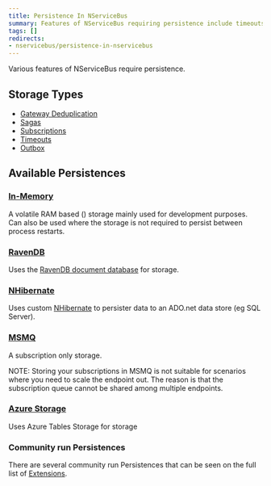 ```yaml
---
title: Persistence In NServiceBus
summary: Features of NServiceBus requiring persistence include timeouts, sagas, and subscription storage.
tags: []
redirects:
- nservicebus/persistence-in-nservicebus
---
```


Various features of NServiceBus require persistence. 

## Storage Types

 * [Gateway Deduplication](/nservicebus/gateway/)
 * [Sagas](/nservicebus/sagas/)
 * [Subscriptions](/nservicebus/sagas/)
 * [Timeouts](/nservicebus/sagas/#timeouts)
 * [Outbox](/nservicebus/outbox/)

## Available Persistences

### [In-Memory](in-memory.md)

A volatile RAM based () storage mainly used for development purposes. Can also be used where the storage is not required to persist between process restarts.

### [RavenDB](/nservicebus/ravendb/)

Uses the [RavenDB document database](http://ravendb.net/) for storage.

### [NHibernate](/nservicebus/nhibernate/)

Uses custom [NHibernate](http://nhibernate.info/) to persister data to an ADO.net data store (eg SQL Server).

### [MSMQ](/nservicebus/msmq)

A subscription only storage.

NOTE: Storing your subscriptions in MSMQ is not suitable for scenarios where you need to scale the endpoint out. The reason is that the subscription queue cannot be shared among multiple endpoints. 

### [Azure Storage](/nservicebus/azure/azure-storage-persistence)

Uses Azure Tables Storage for storage

### Community run Persistences

There are several community run Persistences that can be seen on the full list of [Extensions](/platform/extensions.md#persisters).
